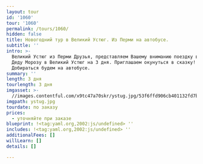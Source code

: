 ```yaml
---
layout: tour
id: '1060'
tour: '1060'
permalink: /tours/1060/
hidden: false
title: Новогодний тур в Великий Устюг. Из Перми на автобусе.
subtitle: ''
intro: >-
  Великий Устюг из Перми Друзья, представляем Вашему вниманию поездку в гости к
  Деду Морозу в Великий Устюг на 3 дня. Приглашаем окунуться в сказку!
  Добираться будем на автобусе.
summary: ''
length: 3 дня
tourlength: 3 дня
imgasset: >-
  //images.contentful.com/x9tc47a70skr/ystug.jpg/53f6ffd906cb401132fd7ba42805684d/ystug.jpg
imgpath: ystug.jpg
tourdate: по заказу
prices:
  - уточняйте при заказе
blueprint: !<tag:yaml.org,2002:js/undefined> ''
includes: !<tag:yaml.org,2002:js/undefined> ''
additionalFees: []
willLearn: []
details: []

---
```


